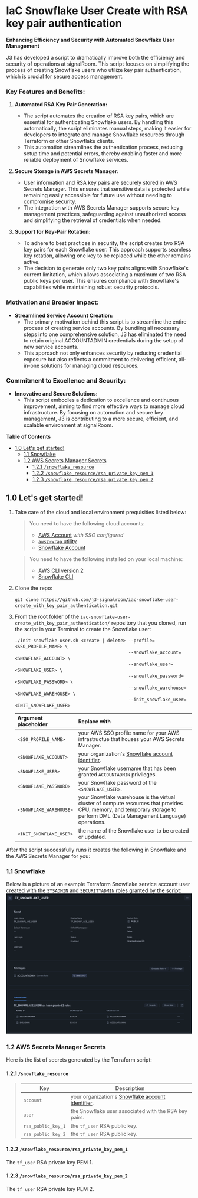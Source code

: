 # IaC Snowflake User Create with RSA key pair authentication

**Enhancing Efficiency and Security with Automated Snowflake User Management**

J3 has developed a script to dramatically improve both the efficiency and security of operations at signalRoom.  This script focuses on simplifying the process of creating Snowflake users who utilize key pair authentication, which is crucial for secure access management.

### Key Features and Benefits:

1. **Automated RSA Key Pair Generation:**
   - The script automates the creation of RSA key pairs, which are essential for authenticating Snowflake users.  By handling this automatically, the script eliminates manual steps, making it easier for developers to integrate and manage Snowflake resources through Terraform or other Snowflake clients.
   - This automation streamlines the authentication process, reducing setup time and potential errors, thereby enabling faster and more reliable deployment of Snowflake services.

2. **Secure Storage in AWS Secrets Manager:**
   - User information and RSA key pairs are securely stored in AWS Secrets Manager.  This ensures that sensitive data is protected while remaining easily accessible for future use without needing to compromise security.
   - The integration with AWS Secrets Manager supports secure key management practices, safeguarding against unauthorized access and simplifying the retrieval of credentials when needed.

3. **Support for Key-Pair Rotation:**
   - To adhere to best practices in security, the script creates two RSA key pairs for each Snowflake user. This approach supports seamless key rotation, allowing one key to be replaced while the other remains active.
   - The decision to generate only two key pairs aligns with Snowflake's current limitation, which allows associating a maximum of two RSA public keys per user.  This ensures compliance with Snowflake's capabilities while maintaining robust security protocols.

### Motivation and Broader Impact:

- **Streamlined Service Account Creation:**
   - The primary motivation behind this script is to streamline the entire process of creating service accounts.  By bundling all necessary steps into one comprehensive solution, J3 has eliminated the need to retain original ACCOUNTADMIN credentials during the setup of new service accounts.
   - This approach not only enhances security by reducing credential exposure but also reflects a commitment to delivering efficient, all-in-one solutions for managing cloud resources.

### Commitment to Excellence and Security:

- **Innovative and Secure Solutions:**
   - This script embodies a dedication to excellence and continuous improvement, aiming to find more effective ways to manage cloud infrastructure.  By focusing on automation and secure key management, J3 is contributing to a more secure, efficient, and scalable environment at signalRoom.

**Table of Contents**

<!-- toc -->
+ [1.0 Let's get started!](#10-lets-get-started)
    - [1.1 Snowflake](#11-snowflake)
    - [1.2 AWS Secrets Manager Secrets](#12-aws-secrets-manager-secrets)
        + [1.2.1 `/snowflake_resource`](#121-snowflake_resource)
        + [1.2.2 `/snowflake_resource/rsa_private_key_pem_1`](#122-snowflake_resourcersa_private_key_pem_1)
        + [1.2.3 `/snowflake_resource/rsa_private_key_pem_2`](#123-snowflake_resourcersa_private_key_pem_2)
<!-- tocstop -->

## 1.0 Let's get started!

1. Take care of the cloud and local environment prequisities listed below:
    > You need to have the following cloud accounts:
    > - [AWS Account](https://signin.aws.amazon.com/) *with SSO configured*
    > - [`aws2-wrap` utility](https://pypi.org/project/aws2-wrap/#description)
    > - [Snowflake Account](https://app.snowflake.com/)

    > You need to have the following installed on your local machine:
    > - [AWS CLI version 2](https://docs.aws.amazon.com/cli/latest/userguide/getting-started-install.html)
    > - [Snowflake CLI](https://docs.snowflake.com/en/developer-guide/snowflake-cli-v2/index)

2. Clone the repo:
    ```shell
    git clone https://github.com/j3-signalroom/iac-snowflake-user-create_with_key_pair_authentication.git
    ```

3. From the root folder of the `iac-snowflake-user-create_with_key_pair_authentication/` repository that you cloned, run the script in your Terminal to create the Snowflake user:
    ```shell
    ./init-snowflake-user.sh <create | delete> --profile=<SSO_PROFILE_NAME> \
                                               --snowflake_account=<SNOWFLAKE_ACCOUNT> \
                                               --snowflake_user=<SNOWFLAKE_USER> \
                                               --snowflake_password=<SNOWFLAKE_PASSWORD> \
                                               --snowflake_warehouse=<SNOWFLAKE_WAREHOUSE> \
                                               --init_snowflake_user=<INIT_SNOWFLAKE_USER>
    ```
    Argument placeholder|Replace with
    -|-
    `<SSO_PROFILE_NAME>`|your AWS SSO profile name for your AWS infrastructue that houses your AWS Secrets Manager.
    `<SNOWFLAKE_ACCOUNT>`|your organization's [Snowflake account identifier](https://docs.snowflake.com/en/user-guide/admin-account-identifier).
    `<SNOWFLAKE_USER>`|your Snowflake username that has been granted `ACCOUNTADMIN` privileges.
    `<SNOWFLAKE_PASSWORD>`|your Snowflake password of the `<SNOWFLAKE_USER>`.
    `<SNOWFLAKE_WAREHOUSE>`|your Snowflake warehouse is the virtual cluster of compute resources that provides CPU, memory, and temporary storage to perform DML (Data Management Language) operations.
    `<INIT_SNOWFLAKE_USER>`|the name of the Snowflake user to be created or updated.


After the script successfully runs it creates the following in Snowflake and the AWS Secrets Manager for you:

### 1.1 Snowflake
Below is a picture of an example Terraform Snowflake service account user created with the `SYSADMIN` and `SECURITYADMIN` roles granted by the script:
![tf-snowflake-user-detail-view-screenshot](.blog/images/tf-snowflake-user-detail-view-screenshot.png)

### 1.2 AWS Secrets Manager Secrets
Here is the list of secrets generated by the Terraform script:

#### 1.2.1 `/snowflake_resource`
> Key|Description
> -|-
> `account`|your organization's [Snowflake account identifier](https://docs.snowflake.com/en/user-guide/admin-account-identifier).
> `user`|the Snowflake user associated with the RSA key pairs.
> `rsa_public_key_1`|the `tf_user` RSA public key.
> `rsa_public_key_2`|the `tf_user` RSA public key.

#### 1.2.2 `/snowflake_resource/rsa_private_key_pem_1`
The `tf_user` RSA private key PEM 1.

#### 1.2.3 `/snowflake_resource/rsa_private_key_pem_2`
The `tf_user` RSA private key PEM 2.